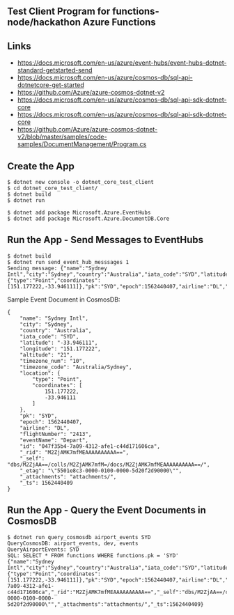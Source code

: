 ## Test Client Program for functions-node/hackathon Azure Functions

## Links

- https://docs.microsoft.com/en-us/azure/event-hubs/event-hubs-dotnet-standard-getstarted-send
- https://docs.microsoft.com/en-us/azure/cosmos-db/sql-api-dotnetcore-get-started
- https://github.com/Azure/azure-cosmos-dotnet-v2
- https://docs.microsoft.com/en-us/azure/cosmos-db/sql-api-sdk-dotnet-core
- https://docs.microsoft.com/en-us/azure/cosmos-db/sql-api-sdk-dotnet-core
- https://github.com/Azure/azure-cosmos-dotnet-v2/blob/master/samples/code-samples/DocumentManagement/Program.cs

## Create the App
```
$ dotnet new console -o dotnet_core_test_client
$ cd dotnet_core_test_client/
$ dotnet build
$ dotnet run

$ dotnet add package Microsoft.Azure.EventHubs
$ dotnet add package Microsoft.Azure.DocumentDB.Core
```


## Run the App - Send Messages to EventHubs

```
$ dotnet build
$ dotnet run send_event_hub_messsages 1
Sending message: {"name":"Sydney Intl","city":"Sydney","country":"Australia","iata_code":"SYD","latitude":"-33.946111","longitude":"151.177222","altitude":"21","timezone_num":"10","timezone_code":"Australia/Sydney","location":{"type":"Point","coordinates":[151.177222,-33.946111]},"pk":"SYD","epoch":1562440407,"airline":"DL","flightNumber":"2413","eventName":"Depart"}
```

Sample Event Document in CosmosDB:
```
{
    "name": "Sydney Intl",
    "city": "Sydney",
    "country": "Australia",
    "iata_code": "SYD",
    "latitude": "-33.946111",
    "longitude": "151.177222",
    "altitude": "21",
    "timezone_num": "10",
    "timezone_code": "Australia/Sydney",
    "location": {
        "type": "Point",
        "coordinates": [
            151.177222,
            -33.946111
        ]
    },
    "pk": "SYD",
    "epoch": 1562440407,
    "airline": "DL",
    "flightNumber": "2413",
    "eventName": "Depart",
    "id": "047f35b4-7a09-4312-afe1-c44d171606ca",
    "_rid": "M2ZjAMK7mfMEAAAAAAAAAA==",
    "_self": "dbs/M2ZjAA==/colls/M2ZjAMK7mfM=/docs/M2ZjAMK7mfMEAAAAAAAAAA==/",
    "_etag": "\"5501e8c3-0000-0100-0000-5d20f2d90000\"",
    "_attachments": "attachments/",
    "_ts": 1562440409
}
```

## Run the App - Query the Event Documents in CosmosDB

```
$ dotnet run query_cosmosdb airport_events SYD
QueryCosmosDB: airport_events, dev, events
QueryAirportEvents: SYD
SQL: SELECT * FROM functions WHERE functions.pk = 'SYD'
{"name":"Sydney Intl","city":"Sydney","country":"Australia","iata_code":"SYD","latitude":"-33.946111","longitude":"151.177222","altitude":"21","timezone_num":"10","timezone_code":"Australia/Sydney","location":{"type":"Point","coordinates":[151.177222,-33.946111]},"pk":"SYD","epoch":1562440407,"airline":"DL","flightNumber":"2413","eventName":"Depart","id":"047f35b4-7a09-4312-afe1-c44d171606ca","_rid":"M2ZjAMK7mfMEAAAAAAAAAA==","_self":"dbs/M2ZjAA==/colls/M2ZjAMK7mfM=/docs/M2ZjAMK7mfMEAAAAAAAAAA==/","_etag":"\"5501e8c3-0000-0100-0000-5d20f2d90000\"","_attachments":"attachments/","_ts":1562440409}
```
